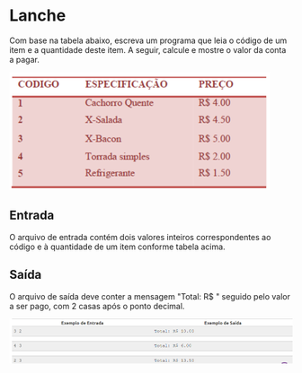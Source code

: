 # Lanche
Com base na tabela abaixo, escreva um programa que leia o código de um item e a quantidade deste item. A seguir, calcule e mostre o valor da conta a pagar.

![alt text](image.png)

## Entrada
O arquivo de entrada contém dois valores inteiros correspondentes ao código e à quantidade de um item conforme tabela acima.

## Saída
O arquivo de saída deve conter a mensagem "Total: R$ " seguido pelo valor a ser pago, com 2 casas após o ponto decimal.

![alt text](image-1.png)
